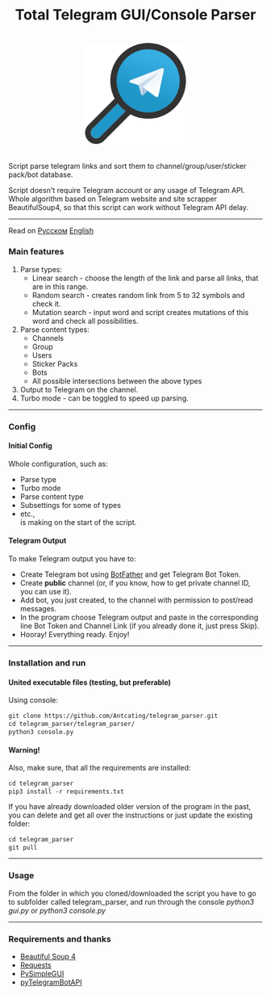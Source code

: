 # <p align="center">Total Telegram GUI/Console Parser
# <p align="center"><img src="icon.png" alt="drawing" width="200"/>
Script parse telegram links and sort them to channel/group/user/sticker pack/bot database.


Script doesn't require Telegram account or any usage of Telegram API. Whole algorithm based on Telegram website and site scrapper BeautifulSoup4, so that this script can work without Telegram API delay.

---

Read on [Русском](https://github.com/Antcating/telegram_parser/blob/main/README_ru.md)  [English](https://github.com/Antcating/telegram_parser/blob/main/README_ru.md)

### Main features


1. Parse types:
   * Linear search - choose the length of the link and parse all links, that are in this range.
   * Random search - creates random link from 5 to 32 symbols and check it.
   * Mutation search - input word and script creates mutations of this word and check all possibilities. 
2. Parse content types:
   * Channels
   * Group
   * Users
   * Sticker Packs
   * Bots
   * All possible intersections between the above types
3. Output to Telegram on the channel. 
4. Turbo mode - can be toggled to speed up parsing. 

---

### Config

#### Initial Config
Whole configuration, such as:
* Parse type
* Turbo mode
* Parse content type
* Subsettings for some of types
* etc., <br />
is making on the start of the script.


#### Telegram Output
To make Telegram output you have to: <br />
- Create Telegram bot using [BotFather](https://t.me/BotFather) and get Telegram Bot Token.
- Create **public** channel (or, if you know, how to get private channel ID, you can use it). 
- Add bot, you just created, to the channel with permission to post/read messages. 
- In the program choose Telegram output and paste in the corresponding line Bot Token and Channel Link (if you already done it, just press Skip).   
- Hooray! Everything ready. Enjoy!


---

### Installation and run
#### United executable files (testing, but preferable)
Using console:<br />
```
git clone https://github.com/Antcating/telegram_parser.git
cd telegram_parser/telegram_parser/
python3 console.py
```
#### Warning!
Also, make sure, that all the requirements are installed:
```
cd telegram_parser
pip3 install -r requirements.txt
```
If you have already downloaded older version of the program in the past, you can delete and get all over the instructions or just update the existing folder:
```
cd telegram_parser
git pull
```

---

### Usage
From the folder in which you cloned/downloaded the script you have to go to subfolder called telegram_parser, and run through the console _python3 gui.py_ or _python3 console.py_

---

### Requirements and thanks 
* [Beautiful Soup 4](https://www.crummy.com/software/BeautifulSoup/)
* [Requests](https://docs.python-requests.org/en/master/)
* [PySimpleGUI](https://github.com/PySimpleGUI/PySimpleGUI)
* [pyTelegramBotAPI](https://github.com/eternnoir/pyTelegramBotAPI)

